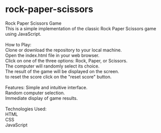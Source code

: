 # rock-paper-scissors

Rock Paper Scissors Game<br>
This is a simple implementation of the classic Rock Paper Scissors game using JavaScript.<br>
<br>
How to Play:<br>
Clone or download the repository to your local machine.<br>
Open the index.html file in your web browser.<br>
Click on one of the three options: Rock, Paper, or Scissors.<br>
The computer will randomly select its choice.<br>
The result of the game will be displayed on the screen.<br>
to reset the score click on the "reset score" button.<br>
<br>
Features:
Simple and intuitive interface.<br>
Random computer selection.<br>
Immediate display of game results.<br>
<br>
Technologies Used:<br>
HTML<br>
CSS<br>
JavaScript<br>
